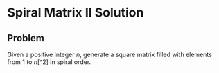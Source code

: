 # Spiral Matrix II Solution # 

## Problem ## 

Given a positive integer *n*, generate a square matrix filled with elements from 1 to *n*[^2] in spiral order.
